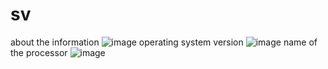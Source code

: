 # sv
about the information
![image](https://user-images.githubusercontent.com/127902695/226263444-c75a05f6-4208-437d-868c-8fbaa79386b5.png)
operating system version
![image](https://user-images.githubusercontent.com/127902695/226264109-6e8d4927-f448-4838-9150-fd5281040c3c.png)
name of the processor
![image](https://user-images.githubusercontent.com/127902695/226264895-369cd35b-7313-4482-b67a-99f259d921c8.png)
